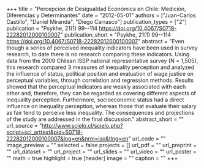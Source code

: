 +++
title = "Percepción de Desigualdad Económica en Chile: Medición, Diferencias y Determinantes"
date = "2012-05-01"
authors = ["Juan-Carlos Castillo", "Daniel Miranda", "Diego Carrasco"]
publication_types = ["2"]
publication = "Psykhe, 21(1) 99--114  https://doi.org/10.4067/S0718-22282012000100007"
publication_short = "Psykhe, 21(1) 99--114  https://doi.org/10.4067/S0718-22282012000100007"
abstract = "Even though a series of perceived inequality indicators have been used in survey research, to date there is no research comparing these indicators. Using data from the 2009 Chilean ISSP national representative survey (N = 1,505), this research compared 3 measures of inequality perception and analyzed the influence of status, political position and evaluation of wage justice on perceptual variables, through correlation and regression methods. Results showed that the perceptual indicators are weakly associated with each other and, therefore, they can be regarded as covering different aspects of inequality perception. Furthermore, socioeconomic status had a direct influence on inequality perception, whereas those that evaluate their salary as fair tend to perceive less inequality. The consequences and projections of the study are addressed in the final discussion."
abstract_short = ""
url_source = "http://www.scielo.cl/scielo.php?script=sci_arttext&pid=S0718-22282012000100007&lng=en&nrm=iso&tlng=en"
url_code = ""
image_preview = ""
selected = false
projects = []
url_pdf = ""
url_preprint = ""
url_dataset = ""
url_project = ""
url_slides = ""
url_video = ""
url_poster = ""
math = true
highlight = true
[header]
image = ""
caption = ""
+++
